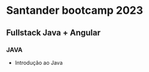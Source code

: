 <h1>Santander bootcamp 2023</h1>
<h2>Fullstack Java + Angular</h2>
<h3>JAVA</h3>
<ul>
    <li>Introdução ao Java</li>
</ul>